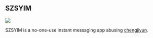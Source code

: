## SZSYIM

![](https://img.shields.io/badge/status-no%20longer%20maintained-red.svg?style=flat-square)

SZSYIM is a no-one-use instant messaging app abusing [chengjiyun](https://chengjiyun.com/gdsyxx/).